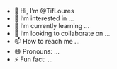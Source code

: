 - 👋 Hi, I’m @TifLoures
- 👀 I’m interested in ...
- 🌱 I’m currently learning ...
- 💞️ I’m looking to collaborate on ...
- 📫 How to reach me ...
- 😄 Pronouns: ...
- ⚡ Fun fact: ...

<!---
TifLoures/TifLoures is a ✨ special ✨ repository because its `README.md` (this file) appears on your GitHub profile.
You can click the Preview link to take a look at your changes.
--->
